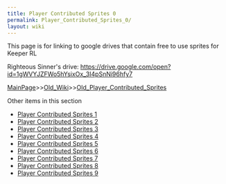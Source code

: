 ```yaml
---
title: Player Contributed Sprites 0
permalink: Player_Contributed_Sprites_0/
layout: wiki
---
```

This page is for linking to google drives that contain free to use sprites for Keeper RL

Righteous Sinner's drive:
https://drive.google.com/open?id=1gWVYJZFWo5hYsixOx_3I4pSnNi96hfy7

[MainPage](/keeperrl_wiki/ "wikilink")>>[Old_Wiki](/keeperrl_wiki/Old_Wiki "wikilink")>>[Old_Player_Contributed_Sprites](/keeperrl_wiki/Old_Player_Contributed_Sprites "wikilink")

Other items in this section
-    [Player Contributed Sprites 1](/keeperrl_wiki/Player_Contributed_Sprites_1 "wikilink")
-    [Player Contributed Sprites 2](/keeperrl_wiki/Player_Contributed_Sprites_2 "wikilink")
-    [Player Contributed Sprites 3](/keeperrl_wiki/Player_Contributed_Sprites_3 "wikilink")
-    [Player Contributed Sprites 4](/keeperrl_wiki/Player_Contributed_Sprites_4 "wikilink")
-    [Player Contributed Sprites 5](/keeperrl_wiki/Player_Contributed_Sprites_5 "wikilink")
-    [Player Contributed Sprites 6](/keeperrl_wiki/Player_Contributed_Sprites_6 "wikilink")
-    [Player Contributed Sprites 7](/keeperrl_wiki/Player_Contributed_Sprites_7 "wikilink")
-    [Player Contributed Sprites 8](/keeperrl_wiki/Player_Contributed_Sprites_8 "wikilink")
-    [Player Contributed Sprites 9](/keeperrl_wiki/Player_Contributed_Sprites_9 "wikilink")
